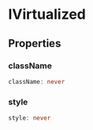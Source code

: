 # IVirtualized

## Properties

### className

```ts
className: never
```

### style

```ts
style: never
```
